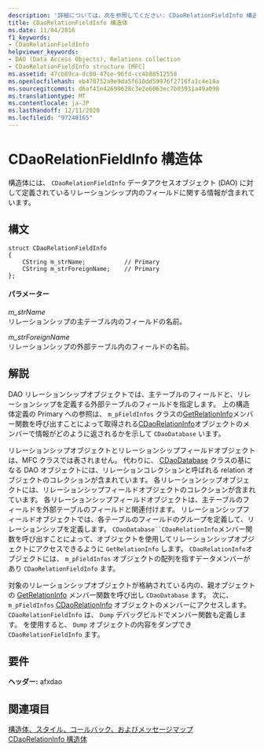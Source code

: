 ```yaml
---
description: '詳細については、次を参照してください: CDaoRelationFieldInfo 構造体'
title: CDaoRelationFieldInfo 構造体
ms.date: 11/04/2016
f1_keywords:
- CDaoRelationFieldInfo
helpviewer_keywords:
- DAO (Data Access Objects), Relations collection
- CDaoRelationFieldInfo structure [MFC]
ms.assetid: 47cb89ca-dc80-47ce-96fd-cc4b88512558
ms.openlocfilehash: eb470752a9e9da5f610dd59976f2716fa1c4e18a
ms.sourcegitcommit: d6af41e42699628c3e2e6063ec7b03931a49a098
ms.translationtype: MT
ms.contentlocale: ja-JP
ms.lasthandoff: 12/11/2020
ms.locfileid: "97248165"
---
```

# <a name="cdaorelationfieldinfo-structure"></a>CDaoRelationFieldInfo 構造体

構造体には、 `CDaoRelationFieldInfo` データアクセスオブジェクト (DAO) に対して定義されているリレーションシップ内のフィールドに関する情報が含まれています。

## <a name="syntax"></a>構文

```
struct CDaoRelationFieldInfo
{
    CString m_strName;           // Primary
    CString m_strForeignName;    // Primary
};
```

#### <a name="parameters"></a>パラメーター

*m_strName*<br/>
リレーションシップの主テーブル内のフィールドの名前。

*m_strForeignName*<br/>
リレーションシップの外部テーブル内のフィールドの名前。

## <a name="remarks"></a>解説

DAO リレーションシップオブジェクトでは、主テーブルのフィールドと、リレーションシップを定義する外部テーブルのフィールドを指定します。 上の構造体定義の Primary への参照は、 `m_pFieldInfos` クラスの[GetRelationInfo](../../mfc/reference/cdaodatabase-class.md#getrelationinfo)メンバー関数を呼び出すことによって取得される[CDaoRelationInfo](../../mfc/reference/cdaorelationinfo-structure.md)オブジェクトのメンバーで情報がどのように返されるかを示して `CDaoDatabase` います。

リレーションシップオブジェクトとリレーションシップフィールドオブジェクトは、MFC クラスでは表されません。 代わりに、 [CDaoDatabase](../../mfc/reference/cdaodatabase-class.md) クラスの基になる DAO オブジェクトには、リレーションコレクションと呼ばれる relation オブジェクトのコレクションが含まれています。 各リレーションシップオブジェクトには、リレーションシップフィールドオブジェクトのコレクションが含まれています。 各リレーションシップフィールドオブジェクトは、主テーブルのフィールドを外部テーブルのフィールドと関連付けます。 リレーションシップフィールドオブジェクトでは、各テーブルのフィールドのグループを定義して、リレーションシップを定義します。 `CDaoDatabase``CDaoRelationInfo`メンバー関数を呼び出すことによって、オブジェクトを使用してリレーションシップオブジェクトにアクセスできるように `GetRelationInfo` します。 `CDaoRelationInfo`オブジェクトには、 `m_pFieldInfos` オブジェクトの配列を指すデータメンバーがあり `CDaoRelationFieldInfo` ます。

対象のリレーションシップオブジェクトが格納されている内の、親オブジェクトの [GetRelationInfo](../../mfc/reference/cdaodatabase-class.md#getrelationinfo) メンバー関数を呼び出し `CDaoDatabase` ます。 次に、 `m_pFieldInfos` [CDaoRelationInfo](../../mfc/reference/cdaorelationinfo-structure.md) オブジェクトのメンバーにアクセスします。 `CDaoRelationFieldInfo` は、 `Dump` デバッグビルドでメンバー関数も定義します。 を使用すると、 `Dump` オブジェクトの内容をダンプでき `CDaoRelationFieldInfo` ます。

## <a name="requirements"></a>要件

**ヘッダー:** afxdao

## <a name="see-also"></a>関連項目

[構造体、スタイル、コールバック、およびメッセージマップ](../../mfc/reference/structures-styles-callbacks-and-message-maps.md)<br/>
[CDaoRelationInfo 構造体](../../mfc/reference/cdaorelationinfo-structure.md)
